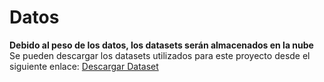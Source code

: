 # Datos
**Debido al peso de los datos, los datasets serán almacenados en la nube**
Se pueden descargar los datasets utilizados para este proyecto desde el siguiente enlace:
[Descargar Dataset](https://drive.google.com/drive/folders/1ZxeIR6O5XiIBWsXsayLdeR0hEBtK9UUh?usp=drive_link)
